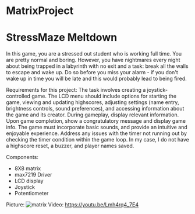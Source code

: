 # MatrixProject
# StressMaze Meltdown
In this game, you are a stressed out student who is working full time. You are pretty normal and boring. However, you have nightmares every night about being trapped in a labyrinth with no exit and a task: break all the walls to escape and wake up. Do so before you miss your alarm - if you don't wake up in time you will be late and this would probably lead to being fired.

Requirements for this project:
The task involves creating a joystick-controlled game. The LCD menu should include options for starting the game, viewing and updating highscores, adjusting settings (name entry, brightness controls, sound preferences), and accessing information about the game and its creator. During gameplay, display relevant information. Upon game completion, show a congratulatory message and display game info. The game must incorporate basic sounds,  and provide an intuitive and enjoyable experience. Address any issues with the timer not running out by checking the timer condition within the game loop. In my case, I do not have a highscore reset, a buzzer, and player names saved.

Components:
- 8X8 matrix
- max7219 Driver
- LCD display
- Joystick
- Potentiometer

Picture: ![matrix](https://github.com/malinaalexa/MatrixProject/assets/104028370/6f3dc35d-4e13-466b-9273-3c266862d6c1)
Video: https://youtu.be/Lmh4rq4_7E4


